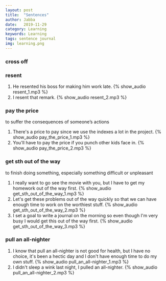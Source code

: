 ```yaml
---
layout: post
title:  "Sentences"
author: Jabba
date:   2019-11-29
category: Learning
keywords: Learning
tags: sentence journal
img: learning.png
---
```


<audio id="player"></audio>

### cross off

### resent
1. He resented his boss for making him work late. {% show_audio resent_1.mp3 %}
2. I resent that remark. {% show_audio resent_2.mp3 %}


### pay the price
to suffer the consequences of someone’s actions
1. There's a price to pay since we use the indexes a lot in the project.  {% show_audio pay_the_price_1.mp3 %}
2. You'll have to pay the price if you punch other kids face in. {% show_audio pay_the_price_2.mp3 %}


### get sth out of the way
to finish doing something, especially something difficult or unpleasant
1. I really want to go see the movie with you, but I have to get my homework out of the way first. {% show_audio get_sth_out_of_the_way_1.mp3 %}
2. Let's get these problems out of the way quickly so that we can have enough time to work on the worthiest stuff. {% show_audio get_sth_out_of_the_way_2.mp3 %}
3. I set a goal to write a journal on the morning so even though I'm very busy I would get this out of the way first. {% show_audio get_sth_out_of_the_way_3.mp3 %}


### pull an all-nighter
1. I know that pull an all-nighter is not good for health, but I have no choice, it's been a hectic day and I don't have enough time to do my own stuff. {% show_audio pull_an_all-nighter_1.mp3 %}
2. I didn't sleep a wink last night, I pulled an all-nighter. {% show_audio pull_an_all-nighter_2.mp3 %}
